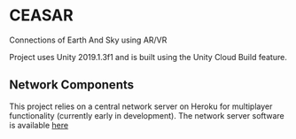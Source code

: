 # CEASAR
Connections of Earth And Sky using AR/VR

Project uses Unity 2019.1.3f1 and is built using the Unity Cloud Build feature.

## Network Components
This project relies on a central network server on Heroku for multiplayer functionality (currently early in development). The network server software is available [here](https://github.com/concord-consortium/CEASAR-server)
